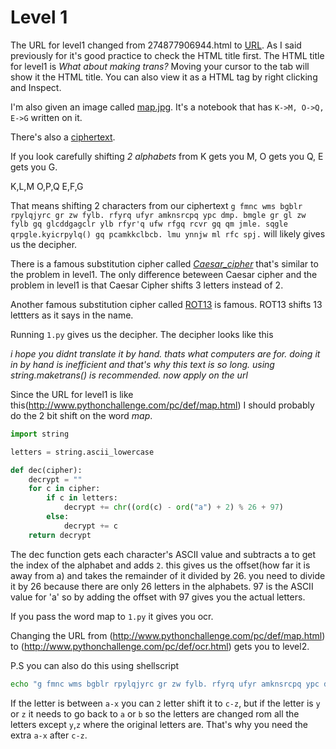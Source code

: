 # Level 1 

The URL for level1 changed from 274877906944.html to [URL](http://www.pythonchallenge.com/pc/def/map.html).
As I said previously for it's good practice to check the HTML title first.
The HTML title for level1 is *What about making trans?* 
Moving your cursor to the tab will show it the HTML title. You can also view it as a HTML tag by right clicking and Inspect.

I'm also given an image called [map.jpg](/1/map.jpg).
It's a notebook that has `K->M, O->Q, E->G` written on it.

There's also a [ciphertext](/1/level1_hints.png).

If you look carefully shifting *2 alphabets* from K gets you M, O gets you Q, E gets you G. 


K,L,M 
O,P,Q 
E,F,G 

That means shifting 2 characters from our ciphertext `g fmnc wms bgblr rpylqjyrc gr zw fylb. rfyrq ufyr amknsrcpq ypc dmp. bmgle gr gl zw fylb gq glcddgagclr ylb rfyr'q ufw rfgq rcvr gq qm jmle. sqgle qrpgle.kyicrpylq() gq pcamkkclbcb. lmu ynnjw ml rfc spj.` will likely gives us the decipher.

There is a famous substitution cipher called [*Caesar_cipher*](https://en.wikipedia.org/wiki/Caesar_cipher) that's similar to the problem in level1.
The only difference beteween Caesar cipher and the problem in level1 is that Caesar Cipher shifts 3 letters instead of 2. 

Another famous substitution cipher called [ROT13](https://en.wikipedia.org/wiki/ROT13) is famous. 
ROT13 shifts 13 lettters as it says in the name. 

Running `1.py` gives us the decipher. 
The decipher looks like this 

*i hope you didnt translate it by hand. thats what computers are for. doing it in by hand is inefficient and that's why this text is so long. using string.maketrans() is recommended. now apply on the url*

Since the URL for level1 is like this(http://www.pythonchallenge.com/pc/def/map.html) I should probably do the 2 bit shift on the word *map*. 

```python
import string

letters = string.ascii_lowercase

def dec(cipher):
    decrypt = ""
    for c in cipher:
        if c in letters:
            decrypt += chr((ord(c) - ord("a") + 2) % 26 + 97)
        else:
            decrypt += c
    return decrypt
```

The dec function gets each character's ASCII value and subtracts a to get the index of the alphabet and adds `2`. this gives us the offset(how far it is away from a) and takes the remainder of it divided by 26. you need to divide it by 26 because there are only 26 letters in the alphabets. 
97 is the ASCII value for 'a' so by adding the offset with 97 gives you the actual letters.

If you pass the word map to `1.py` it gives you ocr. 

Changing the URL from (http://www.pythonchallenge.com/pc/def/map.html) to (http://www.pythonchallenge.com/pc/def/ocr.html) gets you to level2.  

P.S you can also do this using shellscript 

```bash
echo "g fmnc wms bgblr rpylqjyrc gr zw fylb. rfyrq ufyr amknsrcpq ypc dmp. bmgle gr gl zw fylb gq glcddgagclr ylb rfyr'q ufw rfgq rcvr gq qm jmle. sqgle qrpgle.kyicrpylq() gq pcamkkclbcb. lmu ynnjw ml rfc spj." | tr a-z c-za-x
```

If the letter is between `a-x` you can `2` letter shift it to `c-z`, but if the letter is `y` or `z` it needs to go back to `a` or `b` so the letters are changed rom all the letters except `y`,`z` where the original letters are. 
That's why you need the extra `a-x` after `c-z`.  